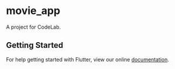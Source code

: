 # movie_app

A project for CodeLab.

## Getting Started

For help getting started with Flutter, view our online
[documentation](http://flutter.io/).
